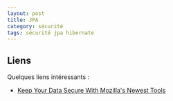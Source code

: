 ```yaml
---
layout: post
title: JPA
category: sécurité
tags: sécurité jpa hibernate
---
```


## Liens
Quelques liens intéressants :
* [Keep Your Data Secure With Mozilla's Newest Tools](https://lifehacker.com/keep-your-data-secure-with-mozillas-newest-tools-1829304577)
